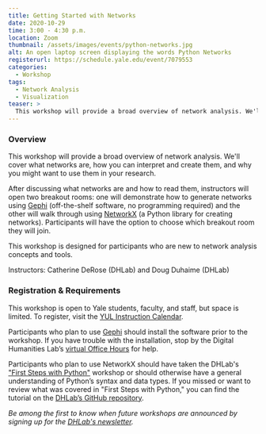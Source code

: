 ```yaml
---
title: Getting Started with Networks
date: 2020-10-29
time: 3:00 - 4:30 p.m.
location: Zoom
thumbnail: /assets/images/events/python-networks.jpg
alt: An open laptop screen displaying the words Python Networks 
registerurl: https://schedule.yale.edu/event/7079553
categories:
  - Workshop
tags:
  - Network Analysis
  - Visualization
teaser: >
  This workshop will provide a broad overview of network analysis. We'll cover what networks are, how you can interpret them, and why you might want to use them in your research.
---
```


### Overview
This workshop will provide a broad overview of network analysis. We'll cover what networks are, how you can interpret and create them, and why you might want to use them in your research. 

After discussing what networks are and how to read them, instructors will open two breakout rooms: one will demonstrate how to generate networks using <a href='https://gephi.org/' target='_blank'>Gephi</a> (off-the-shelf software, no programming required) and the other will walk through using <a href='https://networkx.org/' target='_blank'>NetworkX</a> (a Python library for creating networks). Participants will have the option to choose which breakout room they will join.

This workshop is designed for participants who are new to network analysis concepts and tools.

Instructors: Catherine DeRose (DHLab) and Doug Duhaime (DHLab)

### Registration & Requirements

This workshop is open to Yale students, faculty, and staff, but space is limited. To register, visit the <a href='https://schedule.yale.edu/event/7079553' target='_blank'>YUL Instruction Calendar</a>.

Participants who plan to use <a href='https://gephi.org/' target='_blank'>Gephi</a> should install the software prior to the workshop. If you have trouble with the installation, stop by the Digital Humanities Lab’s <a href='https://dhlab.yale.edu/resources/office-hours.html' target='_blank'>virtual Office Hours</a> for help.

Participants who plan to use NetworkX should have taken the DHLab's <a href='https://dhlab.yale.edu/events/2020-10-01-python-first-steps.html' target='_blank'>"First Steps with Python"</a> workshop or should otherwise have a general understanding of Python’s syntax and data types. If you missed or want to review what was covered in "First Steps with Python," you can find the tutorial on the <a href='https://github.com/YaleDHLab/lab-workshops' target='_blank'>DHLab’s GitHub repository</a>.

*Be among the first to know when future workshops are announced by signing up for the <a href='https://subscribe.yale.edu/browse?search=digital+humanities' target='_blank'>DHLab's newsletter</a>.*